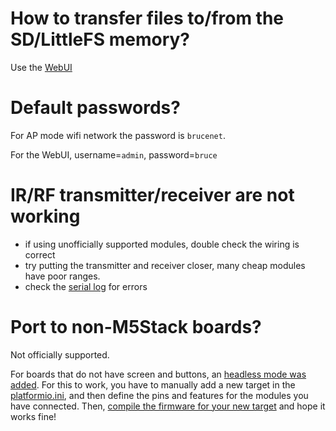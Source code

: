 
# How to transfer files to/from the SD/LittleFS memory?

Use the [WebUI](https://github.com/pr3y/Bruce/wiki/Others#webui)


# Default passwords?

For AP mode wifi network the password is `brucenet`.

For the WebUI, username=`admin`, password=`bruce`


# IR/RF transmitter/receiver are not working

 - if using unofficially supported modules, double check the wiring is correct
 - try putting the transmitter and receiver closer, many cheap modules have poor ranges.
 - check the [serial log](https://github.com/pr3y/Bruce/wiki/Serial) for errors

# Port to non-M5Stack boards?

Not officially supported.

For boards that do not have screen and buttons, an [headless mode was added](https://github.com/pr3y/Bruce/issues/107).
For this to work, you have to manually add a new target in the [platformio.ini](https://github.com/pr3y/Bruce/blob/main/platformio.ini), and then define the pins and features for the modules you have connected.
Then, [compile the firmware for your new target](https://github.com/pr3y/Bruce/wiki/Building-from-source) and hope it works fine!